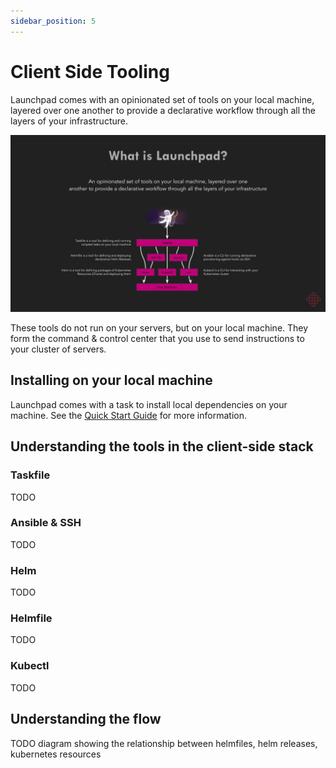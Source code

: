 ```yaml
---
sidebar_position: 5
---
```


# Client Side Tooling

Launchpad comes with an opinionated set of tools on your local machine, layered over one another to provide a declarative workflow through all the layers of your infrastructure.

![Client Side Stack](/img/launchpad-client-side-stack.svg)

These tools do not run on your servers, but on your local machine. They form the command & control center that you use to send instructions to your cluster of servers.

## Installing on your local machine

Launchpad comes with a task to install local dependencies on your machine. See the [Quick Start Guide](quick-start) for more information.

## Understanding the tools in the client-side stack

### Taskfile

TODO

### Ansible & SSH

TODO

### Helm

TODO

### Helmfile

TODO

### Kubectl

TODO

## Understanding the flow

TODO diagram showing the relationship between helmfiles, helm releases, kubernetes resources